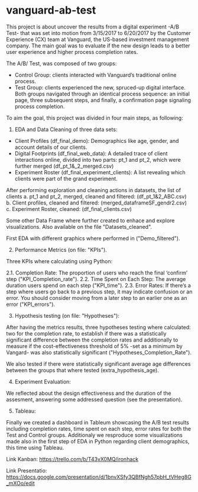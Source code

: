 # vanguard-ab-test

This project is about uncover the results from a digital experiment -A/B Test- that was set into motion from 3/15/2017 to 6/20/2017 by the Customer Experience (CX) team at Vanguard, the US-based investment management company. The main goal was to evaluate if the new design leads to a better user experience and higher process completion rates.

The A/B/ Test, was composed of two groups: 
- Control Group: clients interacted with Vanguard’s traditional online process.
- Test Group: clients experienced the new, spruced-up digital interface.
Both groups navigated through an identical process sequence: an initial page, three subsequent steps, and finally, a confirmation page signaling process completion.

To aim the goal, this project was divided in four main steps, as following:

1. EDA and Data Cleaning of three data sets:

- Client Profiles (df_final_demo): Demographics like age, gender, and account details of our clients.
- Digital Footprints (df_final_web_data): A detailed trace of client interactions online, divided into two parts: pt_1 and pt_2, which were further merged (df_pt_1&_2_merged.csv)
- Experiment Roster (df_final_experiment_clients): A list revealing which clients were part of the grand experiment.

After performing exploration and cleaning actions in datasets, the list of clients 
a. pt_1 and pt_2, merged, cleaned and filtered: (df_pt_1&2_ABC.csv)
b. Client profiles, cleaned and filtered: (merged_dataframeSF_gendr2.csv)
c. Experiment Roster, cleaned: (df_final_clients.csv)

Some other Data Frame where further created to enhace and explore visualizations. Also available on the file "Datasets_cleaned".

First EDA with different graphics where performed in ("Demo_filtered").

2. Performance Metrics (on file: "KPIs").  

Three KPIs where calculating using Python:

2.1. Completion Rate: The proportion of users who reach the final ‘confirm’ step ("KPI_Completion_rate").
2.2. Time Spent on Each Step: The average duration users spend on each step ("KPI_time").
2.3. Error Rates: If there’s a step where users go back to a previous step, it may indicate confusion or an error. You should consider moving from a later step to an earlier one as an error ("KPI_errors").

3. Hypothesis testing (on file: "Hypotheses"): 

After having the metrics results, three hypotheses testing where calculated: two for the completion rate, to establish if there was a statistically significant difference between the completion rates and additionally to measure if the cost-effectiveness threshold of 5% -set as a minimum by Vangard- was also statistically significant ("Hypotheses_Completion_Rate").

We also tested if there were statistically significant average age differences between the groups that where tested (extra_hypothesis_age).

4. Experiment Evaluation: 

We reflected about the design effectiveness and the duration of the assesment, answering some addressed question (see the presentation).

5. Tableau: 

Finally we created a dashboard in Tableum showcasing the A/B test results including completion rates, time spent on each step, error rates for both the Test and Control groups. 
Additionaly we resproduce some visualizations made also in the first step of EDA in Python regarding client demographics, this time using Tableau. 


Link Kanban: https://trello.com/b/T43vX0MQ/ironhack

Link Presentatio: https://docs.google.com/presentation/d/1bnvXSfy3QBfNgh57pbH_tVHeg8G_mXOo/edit
